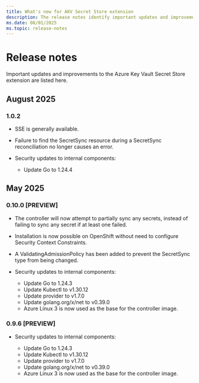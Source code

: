 ```yaml
---
title: What's new for AKV Secret Store extension
description: The release notes identify important updates and improvements in the Azure Key Vault Secret Store extension.
ms.date: 08/01/2025
ms.topic: release-notes
---
```


# Release notes
Important updates and improvements to the Azure Key Vault Secret Store extension are listed here.

## August 2025
### 1.0.2
- SSE is generally available.

- Failure to find the SecretSync resource during a SecretSync reconciliation no longer causes an error.
- Security updates to internal components:

    - Update Go to 1.24.4

## May 2025
### 0.10.0 [PREVIEW]
- The controller will now attempt to partially sync any secrets, instead of failing to sync any secret if at least one failed.
- Installation is now possible on OpenShift without need to configure Security Context Constraints.
- A ValidatingAdmissionPolicy has been added to prevent the SecretSync type from being changed.
- Security updates to internal components:

    - Update Go to 1.24.3
    - Update Kubectl to v1.30.12
    - Update provider to v1.7.0
    - Update golang.org/x/net to v0.39.0
    - Azure Linux 3 is now used as the base for the controller image.

### 0.9.6 [PREVIEW]
- Security updates to internal components:

    - Update Go to 1.24.3
    - Update Kubectl to v1.30.12
    - Update provider to v1.7.0
    - Update golang.org/x/net to v0.39.0
    - Azure Linux 3 is now used as the base for the controller image.





